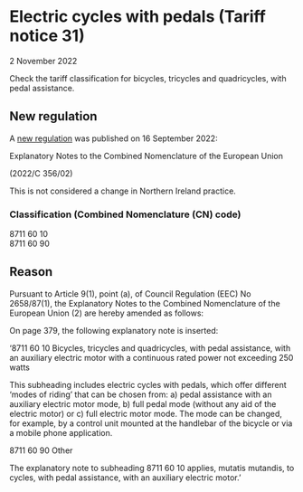 # Electric cycles with pedals (Tariff notice 31)
2 November 2022


Check the tariff classification for bicycles, tricycles and quadricycles, with pedal assistance.


## New regulation

A [new regulation](https://eur-lex.europa.eu/legal-content/EN/TXT/?uri=uriserv%3AOJ.C_.2022.356.01.0002.01.ENG&toc=OJ%3AC%3A2022%3A356%3ATOC) was published on 16 September 2022:

Explanatory Notes to the Combined Nomenclature of the European Union

(2022/C 356/02)

This is not considered a change in Northern Ireland practice.

### Classification (Combined Nomenclature (CN) code)

8711 60 10  
8711 60 90

## Reason

Pursuant to Article 9(1), point (a), of Council Regulation (EEC) No 2658/87(1), the Explanatory Notes to the Combined Nomenclature of the European Union (2) are hereby amended as follows:

On page 379, the following explanatory note is inserted:

‘8711 60 10 Bicycles, tricycles and quadricycles, with pedal assistance, with an auxiliary electric motor with a continuous rated power not exceeding 250 watts

This subheading includes electric cycles with pedals, which offer different ‘modes of riding’ that can be chosen from: a) pedal assistance with an auxiliary electric motor mode, b) full pedal mode (without any aid of the electric motor) or c) full electric motor mode. The mode can be changed, for example, by a control unit mounted at the handlebar of the bicycle or via a mobile phone application.

8711 60 90 Other

The explanatory note to subheading 8711 60 10 applies, mutatis mutandis, to cycles, with pedal assistance, with an auxiliary electric motor.’